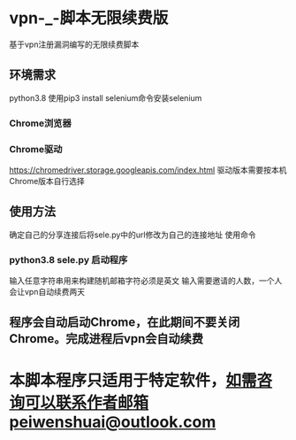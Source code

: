 # vpn-_-脚本无限续费版
基于vpn注册漏洞编写的无限续费脚本
## 环境需求
python3.8 
使用pip3 install selenium命令安装selenium
### Chrome浏览器
### Chrome驱动
https://chromedriver.storage.googleapis.com/index.html
驱动版本需要按本机Chrome版本自行选择
## 使用方法
确定自己的分享连接后将sele.py中的url修改为自己的连接地址
使用命令
### python3.8 sele.py 启动程序
输入任意字符串用来构建随机邮箱字符必须是英文
输入需要邀请的人数，一个人会让vpn自动续费两天
## 程序会自动启动Chrome，在此期间不要关闭Chrome。完成进程后vpn会自动续费
# 本脚本程序只适用于特定软件，如需咨询可以联系作者邮箱peiwenshuai@outlook.com
